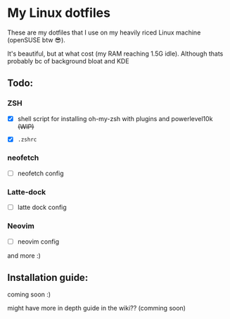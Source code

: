 # My Linux dotfiles
These are my dotfiles that I use on my heavily riced Linux machine (openSUSE btw 😎).

It's beautiful, but at what cost (my RAM reaching 1.5G idle).
Although thats probably bc of background bloat and KDE 
## Todo:
### ZSH 
- [x] shell script for installing oh-my-zsh with plugins and powerlevel10k ~~(WIP)~~

- [x] `.zshrc`

### neofetch
- [ ] neofetch config

### Latte-dock
- [ ] latte dock config

### Neovim
- [ ] neovim config

and more :)

## Installation guide: 
coming soon :)

might have more in depth guide in the wiki?? (comming soon)
